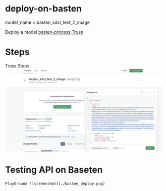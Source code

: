 # deploy-on-basten

model_name = basten_sdxl_text_2_image


Deploy a model [basten-process Truss](https://app.baseten.co/models/deploy)

# Steps
Truss Steps ![screenshot](./steps.png)

# Testing API on Baseten
    PlayGround ![screenshot](./basten_deploy.png)

